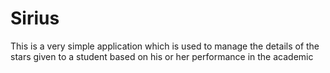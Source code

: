 # Sirius

This is a very simple application which is used to manage the details of the stars given to a student based on his or her performance in the academic
